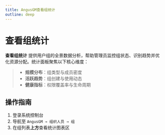 ```yaml
---
title: AngusGM查看组统计
outline: deep
---
```


# 查看组统计

**查看组统计** 提供用户组的全景数据分析，帮助管理员监控组状态、识别趋势并优化资源分配。统计面板聚焦以下核心维度：
> - **规模分布**：组类型与成员密度
> - **活跃趋势**：组创建与使用动态
> - **健康指标**：权限覆盖率与生命周期

## 操作指南

1. 登录系统控制台
2. 导航至 `AngusGM → 组织人员 → 组`
3. 在组列表**上方**查看统计图表区
